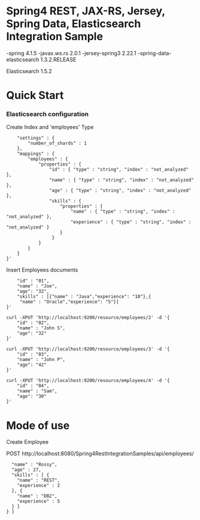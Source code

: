 # Spring4 REST, JAX-RS, Jersey, Spring Data, Elasticsearch Integration Sample

-spring 4.1.5
-javax.ws.rs 2.0.1
-jersey-spring3 2.22.1
-spring-data-elasticsearch 1.3.2.RELEASE

Elasticsearch 1.5.2

Quick Start
===========

### Elasticsearch configuration

Create Index and 'employees' Type

```curl -XPOST localhost:9200/resource -d '{
    "settings" : {
        "number_of_shards" : 1
    },
    "mappings" : {
        "employees" : {
            "properties" : {
                "id" : { "type" : "string", "index" : "not_analyzed" },
                "name" : { "type" : "string", "index" : "not_analyzed" },
                "age" : { "type" : "string", "index" : "not_analyzed" },
                "skills" : { 
                    "properties" : {
                        "name" : { "type" : "string", "index" : "not_analyzed" },
                        "experience" : { "type" : "string", "index" : "not_analyzed" }
                    }
                 }
            }
        }
    }
}'
```

Insert Employees documents

```curl -XPUT 'http://localhost:9200/resource/employees/1' -d '{
    "id" : "01",
    "name" : "Joe",
    "age": "32",
    "skills" : [{"name" : "Java","experience": "10"},{
     "name" : "Oracle","experience": "5"}]    
}'

curl -XPUT 'http://localhost:9200/resource/employees/2' -d '{
    "id" : "02",
    "name" : "John S",
    "age": "32"    
}'

curl -XPUT 'http://localhost:9200/resource/employees/3' -d '{
    "id" : "03",
    "name" : "John P",
    "age": "42"    
}'

curl -XPUT 'http://localhost:9200/resource/employees/4' -d '{
    "id" : "04",
    "name" : "Sam",
    "age": "30"    
}'
```

Mode of use
===========

Create Employee

POST http://localhost:8080/Spring4RestIntegrationSamples/api/employees/

```{
  "name" : "Rossy",
  "age" : 27,
  "skills" : [ {
    "name" : "REST",
    "experience" : 2
  }, {
    "name" : "DB2",
    "experience" : 5
  } ]
} ]
```